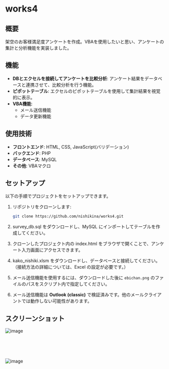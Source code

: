 # works4

## 概要
架空のお客様満足度アンケートを作成。VBAを使用したいと思い、アンケートの集計と分析機能を実装しました。

## 機能
- **DBとエクセルを接続してアンケートを比較分析**: アンケート結果をデータベースと連携させて、比較分析を行う機能。
- **ピポットテーブル**: エクセルのピポットテーブルを使用して集計結果を視覚的に表示。
- **VBA機能**:
  - メール送信機能
  - データ更新機能

## 使用技術
- **フロントエンド**: HTML, CSS, JavaScript(バリデーション)
- **バックエンド**: PHP
- **データベース**: MySQL
- **その他**: VBAマクロ



## セットアップ
以下の手順でプロジェクトをセットアップできます。

1. リポジトリをクローンします:
    ```bash
    git clone https://github.com/nishikina/works4.git
    ```

2. survey_db.sql をダウンロードし、MySQL にインポートしてテーブルを作成してください。

3. クローンしたプロジェクト内の index.html をブラウザで開くことで、アンケート入力画面にアクセスできます。

4. kako_nishiki.xlsm をダウンロードし、データベースと接続してください。
（接続方法の詳細については、Excel の設定が必要です。）

5. メール送信機能を使用するには、ダウンロードした後に `ebichan.png` のファイルのパスをスクリプト内で指定してください。

7. メール送信機能は **Outlook (classic)** で検証済みです。他のメールクライアントでは動作しない可能性があります。

## スクリーンショット
![image](https://github.com/user-attachments/assets/029aae6a-966f-43bb-9233-2dcf83497dc4)

<br>
<br>
<br>

![image](https://github.com/user-attachments/assets/7e3c5c34-1ae5-4409-a9f1-60ec986cdad6)


